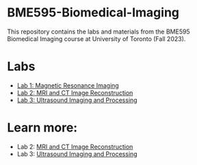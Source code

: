 # BME595-Biomedical-Imaging

This repository contains the labs and materials from the BME595 Biomedical Imaging course at University of Toronto (Fall 2023).

# Labs
- [Lab 1: Magnetic Resonance Imaging](./Lab1)
- [Lab 2: MRI and CT Image Reconstruction](./Lab2)
- [Lab 3: Ultrasound Imaging and Processing](./Lab3)

# Learn more:
- Lab 2: [MRI and CT Image Reconstruction](https://d-uzun.wixsite.com/deniz-uzun/post/advanced-mri-and-ct-image-reconstruction)
- Lab 3: [Ultrasound Imaging and Processing](https://d-uzun.wixsite.com/deniz-uzun/post/real-time-ultrasound-imaging-and-processing)
